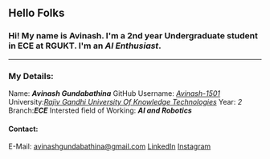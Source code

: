## Hello Folks
### Hi! My name is Avinash. I'm a **2nd** year Undergraduate student in **ECE** at **RGUKT**. I'm an ***AI Enthusiast***. 
---
### My Details:
Name: ***Avinash Gundabathina***
GitHub Username: *[Avinash-1501](https://github.com/Avinash-1501)*
University:*[Rajiv Gandhi University Of Knowledge Technologies](https://rguktn.ac.in)*
Year: *2*
Branch:***ECE***
Intersted field of Working: ***AI and Robotics***

#### Contact:
E-Mail: avinashgundabathina@gmail.com
[LinkedIn](https://www.linkedin.com/in/avinash-gundabathina-10846b140/)
[Instagram](https://instagram.com/avinash__gundabathina)